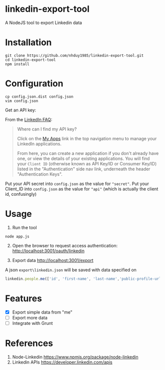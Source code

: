 linkedin-export-tool
====================

A NodeJS tool to export Linkedin data

Installation
============

```
git clone https://github.com/nhduy1985/linkedin-export-tool.git
cd linkedin-export-tool
npm install
```

Configuration
=============

```
cp config.json.dist config.json
vim config.json
```

Get an API key:

From the [LinkedIn FAQ](https://developer.linkedin.com/support/faq):

> Where can I find my API key?
>
> Click on the [My Apps](https://www.linkedin.com/secure/developer) link in the
> top navigation menu to manage your LinkedIn applications.
>
> From here, you can create a new application if you don't already have one, or
> view the details of your existing applications.  You will find your `Client
> ID` (otherwise known as API Key/ID or Consumer Key/ID) listed in the
> "Authentication" side nav link, underneath the header "Authentication Keys".

Put your API secret into `config.json` as the value for `"secret"`. Put your
Client_ID into `config.json` as the value for `"api"` (which is actually the
client id, confusingly)

Usage
=====

1. Run the tool

 ```
 node app.js
 ```

2. Open the browser to request access authentication:
   [http://localhost:3001/oauth/linkedin](http://localhost:3001/oauth/linkedin)

3. Export data [http://localhost:3001/export](http://localhost:3001/export)

  A json ``export\linkedin.json`` will be saved with data specified on

  ```js
  linkedin.people.me(['id', 'first-name', 'last-name','public-profile-url','picture-url','positions','projects','skills']

  ```

Features
========
- [x] Export simple data from "me"
- [ ] Export more data
- [ ] Integrate with Grunt

References
==========

1. Node-Linkedin https://www.npmjs.org/package/node-linkedin
2. Linkedin APIs https://developer.linkedin.com/apis
